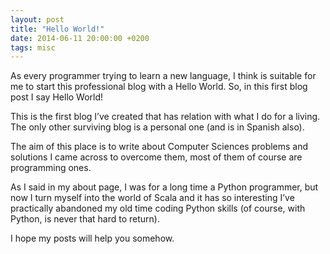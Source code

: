 ```yaml
---
layout: post
title: "Hello World!"
date: 2014-06-11 20:00:00 +0200
tags: misc
---
```


As every programmer trying to learn a new language, I think is suitable for me
to start this professional blog with a Hello World. So, in this first blog post
I say Hello World!

This is the first blog I’ve created that has relation with what I do for a
living. The only other surviving blog is a personal one (and is in Spanish
also).

The aim of this place is to write about Computer Sciences problems and solutions
I came across to overcome them, most of them of course are programming ones.

As I said in my about page, I was for a long time a Python programmer, but now I
turn myself into the world of Scala and it has so interesting I’ve practically
abandoned my old time coding Python skills (of course, with Python, is never
that hard to return).

I hope my posts will help you somehow.
